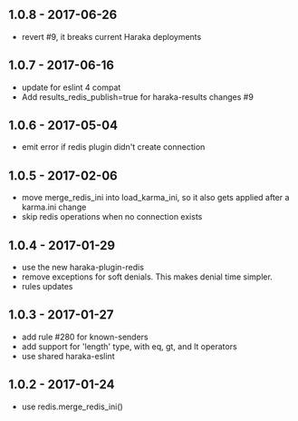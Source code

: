
## 1.0.8 - 2017-06-26

- revert #9, it breaks current Haraka deployments

## 1.0.7 - 2017-06-16

- update for eslint 4 compat
- Add results_redis_publish=true for haraka-results changes #9

## 1.0.6 - 2017-05-04

- emit error if redis plugin didn't create connection

## 1.0.5 - 2017-02-06

- move merge_redis_ini into load_karma_ini, so it also gets applied
  after a karma.ini change 
- skip redis operations when no connection exists


## 1.0.4 - 2017-01-29

- use the new haraka-plugin-redis
- remove exceptions for soft denials. This makes denial time simpler.
- rules updates


## 1.0.3 - 2017-01-27

- add rule #280 for known-senders
- add support for 'length' type, with eq, gt, and lt operators
- use shared haraka-eslint


## 1.0.2 - 2017-01-24

- use redis.merge_redis_ini()
